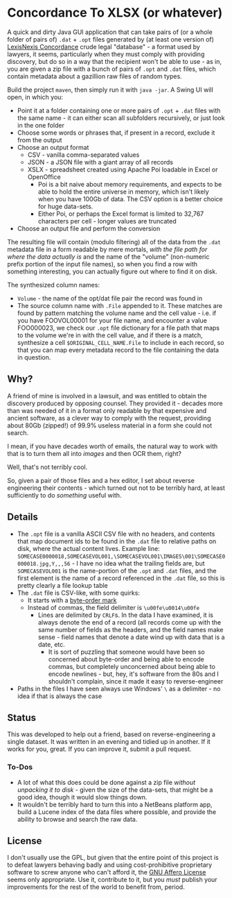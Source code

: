 Concordance To XLSX (or whatever)
=================================

A quick and dirty Java GUI application that can take pairs of (or a whole folder of pairs of) `.dat` + `.opt` files
generated by (at least one version of) [LexisNexis Concordance](https://en.wikipedia.org/wiki/LexisNexis) crude legal
"database" - a format used by lawyers, it seems, particularly when they must comply with providing discovery, but
do so in a way that the recipient won't be able to use - as in, you are given a zip file with a bunch of 
pairs of `.opt` and `.dat` files, which contain metadata about a gazillion raw files of random types.

Build the project `maven`, then simply run it with `java -jar`.  A Swing UI will open, in which you:

  * Point it at a folder containing one or more pairs of `.opt` + `.dat` files with the same name - it
  can either scan all subfolders recursively, or just look in the one folder
  * Choose some words or phrases that, if present in a record, exclude it from the output
  * Choose an output format
    * CSV - vanilla comma-separated values
    * JSON - a JSON file with a giant array of all records
    * XSLX - spreadsheet created using Apache Poi loadable in Excel or OpenOffice
      * Poi is a bit naive about memory requirements, and expects to be able to hold the entire universe in memory,
        which isn't likely when you have 100Gb of data.  The CSV option is a better choice for huge data-sets.
      * Either Poi, or perhaps the Excel format is limited to 32,767 characters per cell - longer values are truncated
  * Choose an output file and perform the conversion

The resulting file will contain (modulo filtering) all of the data from the `.dat` metadata file in a form readable by
mere mortals, _with the file path for where the data actually is_ and the name of the "volume" (non-numeric prefix portion of
the input file names), so when you find a row with something interesting, you can actually figure out where to find it
on disk.

The synthesized column names:

  * `Volume` - the name of the opt/dat file pair the record was found in
  * The source column name with `.File` appended to it.  These matches are found by pattern matching the volume name and the cell
  value - i.e. if you have FOOVOL00001 for your file name, and encounter a value FOO000023, we check our `.opt` file dictionary
  for a file path that maps to the volume we're in with the cell value, and if there is a match, synthesize a cell
  `$ORIGINAL_CELL_NAME.File` to include in each record, so that you can map every metadata record to the file containing
  the data in question.

Why?
----

A friend of mine is involved in a lawsuit, and was entitled to obtain the discovery produced by opposing counsel.  They
provided it - decades more than was needed of it in a format only readable by that expensive and ancient software, as
a clever way to comply with the request, providing about 80Gb (zipped!) of 99.9% useless material in a form she
could not search.

I mean, if you have decades worth of emails, the natural way to work with that is to turn them all into _images_
and then OCR them, right?

Well, that's not terribly cool.

So, given a pair of those files and a hex editor, I set about reverse engineering their contents - which turned out
not to be terribly hard, at least sufficiently to do _something_ useful with.

Details
-------

  * The `.opt` file is a vanilla ASCII CSV file with no headers, and contents that map document ids to be found in the
  `.dat` file to relative paths on disk, where the actual content lives.  Example line:
  `SOMECASE0000018,SOMECASEVOL001,\SOMECASEVOL001\IMAGES\001\SOMECASE0000018.jpg,Y,,,56` - I have no idea what the
  trailing fields are, but `SOMECASEVOL001` is the name-portion of the `.opt` and `.dat` files, and the first element
  is the name of a record referenced in the `.dat` file, so this is pretty clearly a file lookup table
  * The `.dat` file is CSV-like, with some quirks:
    * It starts with a [byte-order mark](https://en.wikipedia.org/wiki/Byte_order_mark)
    * Instead of commas, the field delimiter is `\u00fe\u0014\u00fe`
      * Lines are delimited by `CRLF`s.  In the data I have examined, it is always denote the end of a record (all
      records come up with the same number of fields as the headers, and the field names make sense - field names
      that denote a date wind up with data that is a date, etc.
         * It is sort of puzzling that someone would have been so concerned about byte-order and being able to
           encode commas, but completely unconcerned about being able to encode newlines - but, hey, it's software
           from the 80s and I shouldn't complain, since it made it easy to reverse-engineer
  * Paths in the files I have seen always use Windows' `\` as a delimiter - no idea if that is always the case

Status
------

This was developed to help out a friend, based on reverse-engineering a single dataset.  It was written in an
evening and tidied up in another.  If it works for you, great.  If you can improve it, submit a pull request.

### To-Dos

  * A lot of what this does could be done against a zip file _without unpacking it to disk_ - given the size of
  the data-sets, that might be a good idea, though it would slow things down.
  * It wouldn't be terribly hard to turn this into a NetBeans platform app, build a Lucene index of the data
   files where possible, and provide the ability to browse and search the raw data.

License
-------

I don't usually use the GPL, but given that the entire point of this project is to defeat lawyers behaving badly
and using cost-prohibitive proprietary software to screw anyone who can't afford it, the
[GNU Affero License](https://www.gnu.org/licenses/why-affero-gpl.en.html) seems only appropriate.  Use it,
contribute to it, but you *must* publish your improvements for the rest of the world to benefit from, period.
